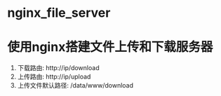 # nginx_file_server
# 使用nginx搭建文件上传和下载服务器
1. 下载路由: http://ip/download
2. 上传路由: http://ip/upload
3. 上传文件默认路径: /data/www/download
